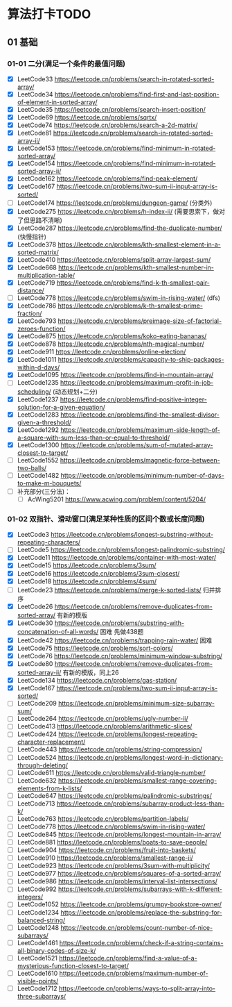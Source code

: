 # 算法打卡TODO

## 01 基础

### 01-01 二分(满足一个条件的最值问题)

- [x] LeetCode33 https://leetcode.cn/problems/search-in-rotated-sorted-array/
- [x] LeetCode34 https://leetcode.cn/problems/find-first-and-last-position-of-element-in-sorted-array/
- [x] LeetCode35 https://leetcode.cn/problems/search-insert-position/
- [x] LeetCode69 https://leetcode.cn/problems/sqrtx/
- [x] LeetCode74 https://leetcode.cn/problems/search-a-2d-matrix/
- [x] LeetCode81 https://leetcode.cn/problems/search-in-rotated-sorted-array-ii/
- [x] LeetCode153 https://leetcode.cn/problems/find-minimum-in-rotated-sorted-array/
- [x] LeetCode154 https://leetcode.cn/problems/find-minimum-in-rotated-sorted-array-ii/
- [x] LeetCode162 https://leetcode.cn/problems/find-peak-element/
- [x] LeetCode167 https://leetcode.cn/problems/two-sum-ii-input-array-is-sorted/
- [ ] LeetCode174 https://leetcode.cn/problems/dungeon-game/ (分类外)
- [x] LeetCode275 https://leetcode.cn/problems/h-index-ii/ (需要思索下，做对了但思路不清晰)
- [x] LeetCode287 https://leetcode.cn/problems/find-the-duplicate-number/ (快慢指针)
- [x] LeetCode378 https://leetcode.cn/problems/kth-smallest-element-in-a-sorted-matrix/
- [x] LeetCode410 https://leetcode.cn/problems/split-array-largest-sum/
- [x] LeetCode668 https://leetcode.cn/problems/kth-smallest-number-in-multiplication-table/
- [x] LeetCode719 https://leetcode.cn/problems/find-k-th-smallest-pair-distance/
- [ ] LeetCode778 https://leetcode.cn/problems/swim-in-rising-water/ (dfs)
- [x] LeetCode786 https://leetcode.cn/problems/k-th-smallest-prime-fraction/
- [x] LeetCode793 https://leetcode.cn/problems/preimage-size-of-factorial-zeroes-function/
- [x] LeetCode875 https://leetcode.cn/problems/koko-eating-bananas/
- [x] LeetCode878 https://leetcode.cn/problems/nth-magical-number/
- [x] LeetCode911 https://leetcode.cn/problems/online-election/
- [x] LeetCode1011 https://leetcode.cn/problems/capacity-to-ship-packages-within-d-days/
- [x] LeetCode1095 https://leetcode.cn/problems/find-in-mountain-array/
- [ ] LeetCode1235 https://leetcode.cn/problems/maximum-profit-in-job-scheduling/ (动态规划+二分)
- [x] LeetCode1237 https://leetcode.cn/problems/find-positive-integer-solution-for-a-given-equation/
- [x] LeetCode1283 https://leetcode.cn/problems/find-the-smallest-divisor-given-a-threshold/
- [x] LeetCode1292 https://leetcode.cn/problems/maximum-side-length-of-a-square-with-sum-less-than-or-equal-to-threshold/
- [x] LeetCode1300 https://leetcode.cn/problems/sum-of-mutated-array-closest-to-target/
- [ ] LeetCode1552 https://leetcode.cn/problems/magnetic-force-between-two-balls/
- [ ] LeetCode1482 https://leetcode.cn/problems/minimum-number-of-days-to-make-m-bouquets/
- [ ] 补充部分(三分法)：
  - [ ] AcWing5201 https://www.acwing.com/problem/content/5204/

### 01-02 双指针、滑动窗口(满足某种性质的区间个数或长度问题)

- [x] LeetCode3 https://leetcode.cn/problems/longest-substring-without-repeating-characters/
- [ ] LeetCode5 https://leetcode.cn/problems/longest-palindromic-substring/
- [x] LeetCode11 https://leetcode.cn/problems/container-with-most-water/
- [x] LeetCode15 https://leetcode.cn/problems/3sum/
- [x] LeetCode16 https://leetcode.cn/problems/3sum-closest/
- [x] LeetCode18 https://leetcode.cn/problems/4sum/
- [ ] LeetCode23 https://leetcode.cn/problems/merge-k-sorted-lists/ 归并排序
- [x] LeetCode26 https://leetcode.cn/problems/remove-duplicates-from-sorted-array/ 有新的模版
- [x] LeetCode30 https://leetcode.cn/problems/substring-with-concatenation-of-all-words/ 困难 先做438题
- [x] LeetCode42 https://leetcode.cn/problems/trapping-rain-water/ 困难
- [x] LeetCode75 https://leetcode.cn/problems/sort-colors/ 
- [x] LeetCode76 https://leetcode.cn/problems/minimum-window-substring/
- [x] LeetCode80 https://leetcode.cn/problems/remove-duplicates-from-sorted-array-ii/ 有新的模版，同上26
- [x] LeetCode134 https://leetcode.cn/problems/gas-station/
- [x] LeetCode167 https://leetcode.cn/problems/two-sum-ii-input-array-is-sorted/
- [ ] LeetCode209 https://leetcode.cn/problems/minimum-size-subarray-sum/
- [ ] LeetCode264 https://leetcode.cn/problems/ugly-number-ii/
- [ ] LeetCode413 https://leetcode.cn/problems/arithmetic-slices/
- [ ] LeetCode424 https://leetcode.cn/problems/longest-repeating-character-replacement/
- [ ] LeetCode443 https://leetcode.cn/problems/string-compression/
- [ ] LeetCode524 https://leetcode.cn/problems/longest-word-in-dictionary-through-deleting/
- [ ] LeetCode611 https://leetcode.cn/problems/valid-triangle-number/
- [ ] LeetCode632 https://leetcode.cn/problems/smallest-range-covering-elements-from-k-lists/
- [ ] LeetCode647 https://leetcode.cn/problems/palindromic-substrings/
- [ ] LeetCode713 https://leetcode.cn/problems/subarray-product-less-than-k/
- [ ] LeetCode763 https://leetcode.cn/problems/partition-labels/
- [ ] LeetCode778 https://leetcode.cn/problems/swim-in-rising-water/
- [ ] LeetCode845 https://leetcode.cn/problems/longest-mountain-in-array/
- [ ] LeetCode881 https://leetcode.cn/problems/boats-to-save-people/
- [ ] LeetCode904 https://leetcode.cn/problems/fruit-into-baskets/
- [ ] LeetCode910 https://leetcode.cn/problems/smallest-range-ii/
- [ ] LeetCode923 https://leetcode.cn/problems/3sum-with-multiplicity/
- [ ] LeetCode977 https://leetcode.cn/problems/squares-of-a-sorted-array/
- [ ] LeetCode986 https://leetcode.cn/problems/interval-list-intersections/
- [ ] LeetCode992 https://leetcode.cn/problems/subarrays-with-k-different-integers/
- [ ] LeetCode1052 https://leetcode.cn/problems/grumpy-bookstore-owner/
- [ ] LeetCode1234 https://leetcode.cn/problems/replace-the-substring-for-balanced-string/
- [ ] LeetCode1248 https://leetcode.cn/problems/count-number-of-nice-subarrays/
- [ ] LeetCode1461 https://leetcode.cn/problems/check-if-a-string-contains-all-binary-codes-of-size-k/
- [ ] LeetCode1521 https://leetcode.cn/problems/find-a-value-of-a-mysterious-function-closest-to-target/
- [ ] LeetCode1610 https://leetcode.cn/problems/maximum-number-of-visible-points/
- [ ] LeetCode1712 https://leetcode.cn/problems/ways-to-split-array-into-three-subarrays/